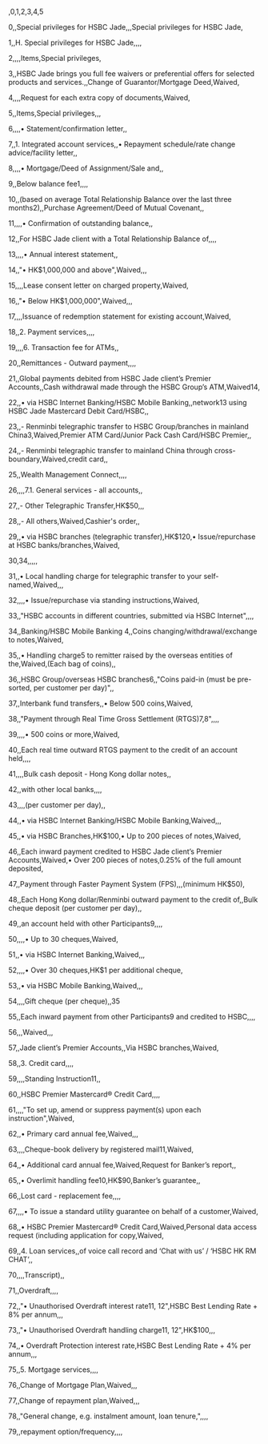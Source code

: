 ,0,1,2,3,4,5
0,,Special privileges for HSBC Jade,,,Special privileges for HSBC Jade,
1,,H. Special privileges for HSBC Jade,,,,
2,,,,Items,Special privileges,
3,,HSBC Jade brings you full fee waivers or preferential offers for selected products and services.,,Change of Guarantor/Mortgage Deed,Waived,
4,,,,Request for each extra copy of documents,Waived,
5,,Items,Special privileges,,,
6,,,,• Statement/confirmation letter,,
7,,1. Integrated account services,,• Repayment schedule/rate change advice/facility letter,,
8,,,,• Mortgage/Deed of Assignment/Sale and,,
9,,Below balance fee1,,,,
10,,(based on average Total Relationship Balance over the last three months2),,Purchase Agreement/Deed of Mutual Covenant,,
11,,,,• Confirmation of outstanding balance,,
12,,For HSBC Jade client with a Total Relationship Balance of,,,,
13,,,,• Annual interest statement,,
14,,"• HK$1,000,000 and above",Waived,,,
15,,,,Lease consent letter on charged property,Waived,
16,,"• Below HK$1,000,000",Waived,,,
17,,,,Issuance of redemption statement for existing account,Waived,
18,,2. Payment services,,,,
19,,,,6. Transaction fee for ATMs,,
20,,Remittances - Outward payment,,,,
21,,Global payments debited from HSBC Jade client’s Premier Accounts,,Cash withdrawal made through the HSBC Group’s ATM,Waived14,
22,,• via HSBC Internet Banking/HSBC Mobile Banking,,network13 using HSBC Jade Mastercard Debit Card/HSBC,,
23,,- Renminbi telegraphic transfer to HSBC Group/branches in mainland China3,Waived,Premier ATM Card/Junior Pack Cash Card/HSBC Premier,,
24,,- Renminbi telegraphic transfer to mainland China through cross-boundary,Waived,credit card,,
25,,Wealth Management Connect,,,,
26,,,,7.1.  General services  - all accounts,,
27,,- Other Telegraphic Transfer,HK$50,,,
28,,- All others,Waived,Cashier's order,,
29,,• via HSBC branches (telegraphic transfer),HK$120,• Issue/repurchase at HSBC banks/branches,Waived,
30,34,,,,,
31,,• Local handling charge for telegraphic transfer to your self-named,Waived,,,
32,,,,• Issue/repurchase via standing instructions,Waived,
33,,"HSBC accounts in different countries, submitted via HSBC Internet",,,,
34,,Banking/HSBC Mobile Banking 4,,Coins changing/withdrawal/exchange to notes,Waived,
35,,• Handling charge5 to remitter raised by the overseas entities of the,Waived,(Each bag of coins),,
36,,HSBC Group/overseas HSBC branches6,,"Coins paid-in (must be pre-sorted, per customer per day)",,
37,,Interbank fund transfers,,• Below 500 coins,Waived,
38,,"Payment through Real Time Gross Settlement (RTGS)7,8",,,,
39,,,,• 500 coins or more,Waived,
40,,Each real time outward RTGS payment to the credit of an account held,,,,
41,,,,Bulk cash deposit - Hong Kong dollar notes,,
42,,with other local banks,,,,
43,,,,(per customer per day),,
44,,• via HSBC Internet Banking/HSBC Mobile Banking,Waived,,,
45,,• via HSBC Branches,HK$100,• Up to 200 pieces of notes,Waived,
46,,Each inward payment credited to HSBC Jade client’s Premier Accounts,Waived,• Over 200 pieces of notes,0.25% of the full amount deposited,
47,,Payment through Faster Payment System (FPS),,,(minimum HK$50),
48,,Each Hong Kong dollar/Renminbi outward payment to the credit of,,Bulk cheque deposit (per customer per day),,
49,,an account held with other Participants9,,,,
50,,,,• Up to 30 cheques,Waived,
51,,• via HSBC Internet Banking,Waived,,,
52,,,,• Over 30 cheques,HK$1 per additional cheque,
53,,• via HSBC Mobile Banking,Waived,,,
54,,,,Gift cheque (per cheque),,35
55,,Each inward payment from other Participants9 and credited to HSBC,,,,
56,,,Waived,,,
57,,Jade client’s Premier Accounts,,Via HSBC branches,Waived,
58,,3. Credit card,,,,
59,,,,Standing Instruction11,,
60,,HSBC Premier Mastercard® Credit Card,,,,
61,,,,"To set up, amend or suppress payment(s) upon each instruction",Waived,
62,,• Primary card annual fee,Waived,,,
63,,,,Cheque-book delivery by registered mail11,Waived,
64,,• Additional card annual fee,Waived,Request for Banker’s report,,
65,,• Overlimit handling fee10,HK$90,Banker’s guarantee,,
66,,Lost card - replacement fee,,,,
67,,,,• To issue a standard utility guarantee on behalf of a customer,Waived,
68,,• HSBC Premier Mastercard® Credit Card,Waived,Personal data access request (including application for copy,Waived,
69,,4. Loan services,,of voice call record and ‘Chat with us’ / ‘HSBC HK RM CHAT’,,
70,,,,Transcript),,
71,,Overdraft,,,,
72,,"• Unauthorised Overdraft interest rate11, 12",HSBC Best Lending Rate + 8% per annum,,,
73,,"• Unauthorised Overdraft handling charge11, 12",HK$100,,,
74,,• Overdraft Protection interest rate,HSBC Best Lending Rate + 4% per annum,,,
75,,5. Mortgage services,,,,
76,,Change of Mortgage Plan,Waived,,,
77,,Change of repayment plan,Waived,,,
78,,"General change, e.g. instalment amount, loan tenure,",,,,
79,,repayment option/frequency,,,,
